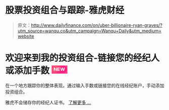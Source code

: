# 股票投资组合与跟踪-雅虎财经

> 原文：<http://www.dailyfinance.com/on/uber-billionaire-ryan-graves/?utm_source=wanqu.co&utm_campaign=Wanqu+Daily&utm_medium=website>



# 欢迎来到我的投资组合-链接您的经纪人或添加手数 ![new features icon](img/e5f7fb7cae8204e356feef65ac4a610e.png)

在一个地方跟踪你的整体表现。通过输入手数或链接您的在线经纪账户，手动添加投资组合。

雅虎不会储存你的经纪人证书。 [了解更多 …](https://help.yahoo.com/kb/finance-app-for-ios/sln28346.html#cont2)

